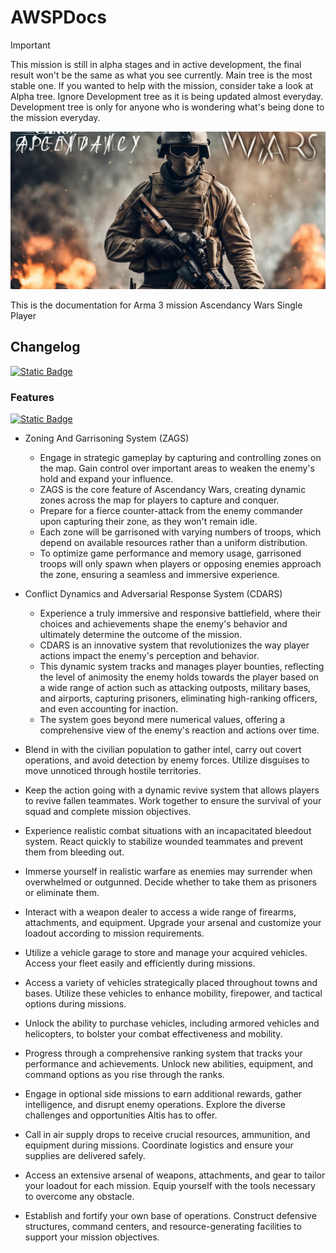# AWSPDocs
> [!IMPORTANT]
> This mission is still in alpha stages and in active development, the final result won't be the same as what you see currently. Main tree is the most stable one. If you wanted to help with the mission, consider take a look at Alpha tree. Ignore Development tree as it is being updated almost everyday. Development tree is only for anyone who is wondering what's being done to the mission everyday.

![Ascendancy Wars Cover Photo](awspCover.png)

This is the documentation for Arma 3 mission Ascendancy Wars Single Player

## Changelog
[![Static Badge](https://img.shields.io/badge/Alpha-1.9.0ateal?style=plastic&logo=github&labelColor=black)](Changelog.md)  

### Features
[![Static Badge](https://img.shields.io/badge/Roadmap-teal?style=plastic)](ROADMAP.md)

* Zoning And Garrisoning System (ZAGS) 
  - Engage in strategic gameplay by capturing and controlling zones on the map. Gain control over important areas to weaken the enemy's hold and expand your influence.
  - ZAGS is the core feature of Ascendancy Wars, creating dynamic zones across the map for players to capture and conquer.
  - Prepare for a fierce counter-attack from the enemy commander upon capturing their zone, as they won't remain idle.
  - Each zone will be garrisoned with varying numbers of troops, which depend on available resources rather than a uniform distribution. 
  - To optimize game performance and memory usage, garrisoned troops will only spawn when players or opposing enemies approach the zone, ensuring a seamless and immersive experience.

* Conflict Dynamics and Adversarial Response System (CDARS) 
  - Experience a truly immersive and responsive battlefield, where their choices and achievements shape the enemy's behavior and ultimately determine the outcome of the mission. 
  - CDARS is an innovative system that revolutionizes the way player actions impact the enemy's perception and behavior.  
  - This dynamic system tracks and manages player bounties, reflecting the level of animosity the enemy holds towards the player based on a wide range of action such as attacking outposts, military bases, and airports, capturing prisoners, eliminating high-ranking officers, and even accounting for inaction. 
  - The system goes beyond mere numerical values, offering a comprehensive view of the enemy's reaction and actions over time.

* Blend in with the civilian population to gather intel, carry out covert operations, and avoid detection by enemy forces. Utilize disguises to move unnoticed through hostile territories. 

* Keep the action going with a dynamic revive system that allows players to revive fallen teammates. Work together to ensure the survival of your squad and complete mission objectives.

* Experience realistic combat situations with an incapacitated bleedout system. React quickly to stabilize wounded teammates and prevent them from bleeding out. 

* Immerse yourself in realistic warfare as enemies may surrender when overwhelmed or outgunned. Decide whether to take them as prisoners or eliminate them. 

* Interact with a weapon dealer to access a wide range of firearms, attachments, and equipment. Upgrade your arsenal and customize your loadout according to mission requirements. 

* Utilize a vehicle garage to store and manage your acquired vehicles. Access your fleet easily and efficiently during missions. 

* Access a variety of vehicles strategically placed throughout towns and bases. Utilize these vehicles to enhance mobility, firepower, and tactical options during missions. 

* Unlock the ability to purchase vehicles, including armored vehicles and helicopters, to bolster your combat effectiveness and mobility. 

* Progress through a comprehensive ranking system that tracks your performance and achievements. Unlock new abilities, equipment, and command options as you rise through the ranks. 

* Engage in optional side missions to earn additional rewards, gather intelligence, and disrupt enemy operations. Explore the diverse challenges and opportunities Altis has to offer. 

* Call in air supply drops to receive crucial resources, ammunition, and equipment during missions. Coordinate logistics and ensure your supplies are delivered safely. 

* Access an extensive arsenal of weapons, attachments, and gear to tailor your loadout for each mission. Equip yourself with the tools necessary to overcome any obstacle. 

* Establish and fortify your own base of operations. Construct defensive structures, command centers, and resource-generating facilities to support your mission objectives. 

